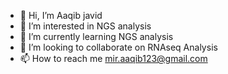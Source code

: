- 👋 Hi, I’m Aaqib javid
- 👀 I’m interested in NGS analysis
- 🌱 I’m currently learning NGS analysis
- 💞️ I’m looking to collaborate on RNAseq Analysis
- 📫 How to reach me mir.aaqib123@gmail.com

<!---
miraaqib123/miraaqib123 is a ✨ special ✨ repository because its `README.md` (this file) appears on your GitHub profile.
You can click the Preview link to take a look at your changes.
--->
